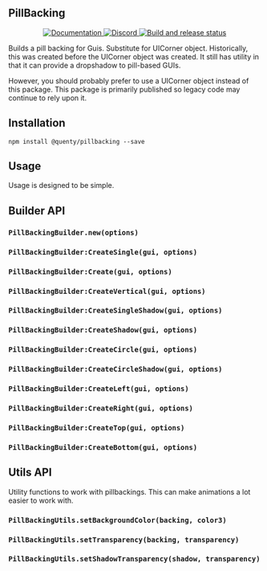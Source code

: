 ## PillBacking
<div align="center">
  <a href="http://quenty.github.io/api/">
    <img src="https://img.shields.io/badge/docs-website-green.svg" alt="Documentation" />
  </a>
  <a href="https://discord.gg/mhtGUS8">
    <img src="https://img.shields.io/badge/discord-nevermore-blue.svg" alt="Discord" />
  </a>
  <a href="https://github.com/Quenty/NevermoreEngine/actions">
    <img src="https://github.com/Quenty/NevermoreEngine/actions/workflows/build.yml/badge.svg" alt="Build and release status" />
  </a>
</div>

Builds a pill backing for Guis. Substitute for UICorner object. Historically, this was created before the UICorner object was created. It still has utility in that it can provide a dropshadow to pill-based GUIs.

However, you should probably prefer to use a UICorner object instead of this package. This package is primarily published so legacy code may continue to rely upon it.

## Installation
```
npm install @quenty/pillbacking --save
```

## Usage
Usage is designed to be simple.

## Builder API

### `PillBackingBuilder.new(options)`

### `PillBackingBuilder:CreateSingle(gui, options)`

### `PillBackingBuilder:Create(gui, options)`

### `PillBackingBuilder:CreateVertical(gui, options)`

### `PillBackingBuilder:CreateSingleShadow(gui, options)`

### `PillBackingBuilder:CreateShadow(gui, options)`

### `PillBackingBuilder:CreateCircle(gui, options)`

### `PillBackingBuilder:CreateCircleShadow(gui, options)`

### `PillBackingBuilder:CreateLeft(gui, options)`

### `PillBackingBuilder:CreateRight(gui, options)`

### `PillBackingBuilder:CreateTop(gui, options)`

### `PillBackingBuilder:CreateBottom(gui, options)`

## Utils API
Utility functions to work with pillbackings. This can make animations a lot easier to work with.

### `PillBackingUtils.setBackgroundColor(backing, color3)`

### `PillBackingUtils.setTransparency(backing, transparency)`

### `PillBackingUtils.setShadowTransparency(shadow, transparency)`
